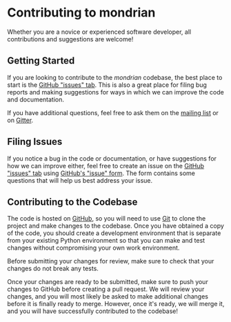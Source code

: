 # Contributing to mondrian

Whether you are a novice or experienced software developer, all contributions and suggestions are welcome!

## Getting Started

If you are looking to contribute to the *mondrian* codebase, the best place to start is the [GitHub "issues" tab](https://github.com/shahcompbio/mondrian/issues). This is also a great place for filing bug reports and making suggestions for ways in which we can improve the code and documentation.

If you have additional questions, feel free to ask them on the [mailing list](https://groups.google.com/forum/#!forum/mondrianscdna) or on [Gitter](https://gitter.im/mondrianscdna).

## Filing Issues

If you notice a bug in the code or documentation, or have suggestions for how we can improve either, feel free to create an issue on the [GitHub "issues" tab](https://github.com/mondrian-dev/mondrian/issues) using [GitHub's "issue" form](https://github.com/shahcompbio/mondrian/issues/new). The form contains some questions that will help us best address your issue. 

## Contributing to the Codebase

The code is hosted on [GitHub](https://www.github.com/shahcompbio/mondrian), so you will need to use [Git](https://git-scm.com/) to clone the project and make changes to the codebase. Once you have obtained a copy of the code, you should create a development environment that is separate from your existing Python environment so that you can make and test changes without compromising your own work environment.

Before submitting your changes for review, make sure to check that your changes do not break any tests.

Once your changes are ready to be submitted, make sure to push your changes to GitHub before creating a pull request. We will review your changes, and you will most likely be asked to make additional changes before it is finally ready to merge. However, once it's ready, we will merge it, and you will have successfully contributed to the codebase!
